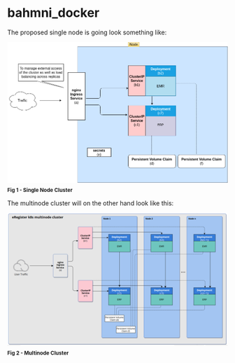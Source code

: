 # bahmni_docker

The proposed single node is going look something like:

![Bahmni 092 after upgrade](./eregisterk8s.png )
<sub>**Fig 1 - Single Node Cluster**</sub>

The  multinode cluster will on the other hand look like this:

![Bahmni 092 after upgrade](./multinode.png )
<sub>**Fig 2 - Multinode Cluster**</sub>
